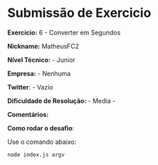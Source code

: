 # Submissão de Exercicio

**Exercicio:** 6 - Converter em Segundos

**Nickname:** MatheusFC2

**Nível Técnico:** - Junior

**Empresa:** - Nenhuma

**Twitter**: - Vazio

**Dificuldade de Resolução:** - Media -

**Comentários:**

**Como rodar o desafio**:

Use o comando abaixo:

```bash
node index.js argv
```